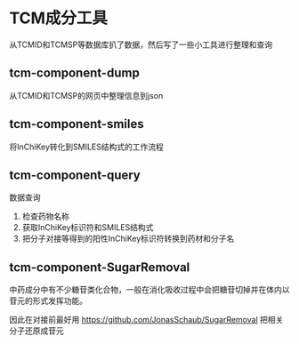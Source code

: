# TCM成分工具

从TCMID和TCMSP等数据库扒了数据，然后写了一些小工具进行整理和查询



## tcm-component-dump

从TCMID和TCMSP的网页中整理信息到json



## tcm-component-smiles

将InChiKey转化到SMILES结构式的工作流程



## tcm-component-query

数据查询

1. 检查药物名称
2. 获取InChiKey标识符和SMILES结构式
3. 把分子对接等得到的阳性InChiKey标识符转换到药材和分子名



## tcm-component-SugarRemoval

中药成分中有不少糖苷类化合物，一般在消化吸收过程中会把糖苷切掉并在体内以苷元的形式发挥功能。

因此在对接前最好用 https://github.com/JonasSchaub/SugarRemoval 把相关分子还原成苷元



